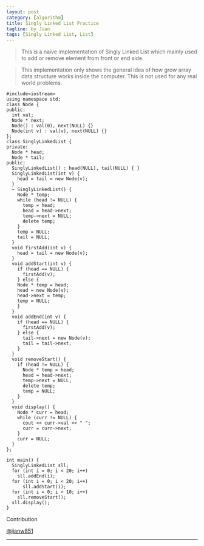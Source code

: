```yaml
---
layout: post
category: [algorithm]
title: Singly Linked List Practice
tagline: by Jian
tags: [Singly Linked List, List]
---
```


> This is a naive implementation of Singly Linked List which mainly used to add or remove element from front or end side.

> This implementation only shows the general idea of how grow array data structure works inside the computer. This is not used for any real world problems.

<!--more-->

```
#include<iostream>
using namespace std;
class Node {
public:
  int val;
  Node * next;
  Node() : val(0), next(NULL) {}
  Node(int v) : val(v), next(NULL) {}
};
class SinglyLinkedList {
private:
  Node * head;
  Node * tail;
public:
  SinglyLinkedList() : head(NULL), tail(NULL) { }
  SinglyLinkedList(int v) {
    head = tail = new Node(v);
  }
  ~ SinglyLinkedList() {
    Node * temp;
    while (head != NULL) {
      temp = head;
      head = head->next;
      temp->next = NULL;
      delete temp;
    }
    temp = NULL;
    tail = NULL;
  }
  void firstAdd(int v) {
    head = tail = new Node(v);
  }
  void addStart(int v) {
    if (head == NULL) {
      firstAdd(v);
    } else {
    Node * temp = head;
    head = new Node(v);
    head->next = temp;
    temp = NULL;
    }
  }
  void addEnd(int v) {
    if (head == NULL) {
      firstAdd(v);
    } else {
      tail->next = new Node(v);
      tail = tail->next;
    }
  }
  void removeStart() {
    if (head != NULL) {
      Node * temp = head;
      head = head->next;
      temp->next = NULL;
      delete temp;
      temp = NULL;
    }
  }
  void display() {
    Node * curr = head;
    while (curr != NULL) {
      cout << curr->val << " ";
      curr = curr->next;
    }
    curr = NULL;
  }
};

int main() {
  SinglyLinkedList sll;
  for (int i = 0; i < 20; i++)
    sll.addEnd(i);
  for (int i = 0; i < 20; i++)
      sll.addStart(i);
  for (int i = 0; i < 10; i++)
    sll.removeStart();
  sll.display();
}

```

 Contribution

 [@jianw851](http://jianwang.info/)


---

